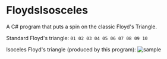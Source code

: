 # FloydsIsosceles
A C# program that puts a spin on the classic Floyd's Triangle.

Standard Floyd's triangle:
`
01
02 03
04 05 06
07 08 09 10
`

Isoceles Floyd's triangle (produced by this program):
![sample](sample.png)
